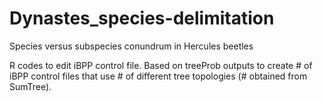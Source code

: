 # Dynastes_species-delimitation
Species versus subspecies conundrum in Hercules beetles

R codes to edit iBPP control file.
Based on treeProb outputs to create # of iBPP control files that use # of different tree topologies (# obtained from SumTree).
